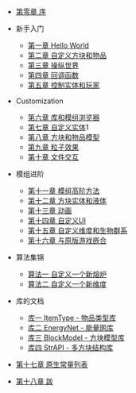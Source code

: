 <!-- docs/_sidebar.md -->
- [第零章 序](ch0.md)

- 新手入门

  - [第一章 Hello World](ch1.md)
  - [第二章 自定义方块和物品](ch2.md)
  - [第三章 操纵世界](ch3.md)
  - [第四章 回调函数](ch4.md)
  - [第五章 控制实体和玩家](ch5.md)

- Customization

  - [第六章 库和模组浏览器](ch6.md)
  - [第七章 自定义实体](ch7.md)1
  - [第八章 方块和物品模型](ch8.md)
  - [第九章 粒子效果](ch9.md)
  - [第十章 文件交互](ch10.md)

- 模组进阶

  - [第十一章 模组高阶方法](ch11.md)
  - [第十二章 方块实体和液体](ch120.md)
  - [第十三章 动画](ch13.md)
  - [第十四章 自定义UI](ch14.md)
  - [第十五章 自定义维度和生物群系](ch15.md)
  - [第十六章 与原版游戏嵌合](ch16.md)

- 算法集锦

  - [算法一 自定义一个新熔炉](alg1.md)
  - [算法二 自定义一个新维度](alg2.md)

- 库的文档

  - [库一 ItemType - 物品类型库](lib1.md)
  - [库二 EnergyNet - 能量网库](lib2.md)
  - [库三 BlockModel - 方块模型库](lib3.md)
  - [库四 StrAPI - 多方块结构库](lib4.md)

- [第十七章 原生常量列表](ch17.md)
- [第十八章 跋](ch18.md)
